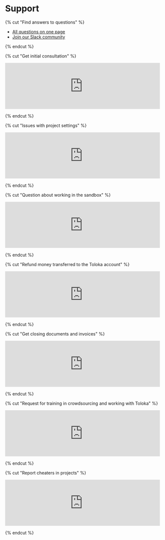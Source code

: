 # Support

{% cut "Find answers to questions" %}

- [All questions on one page](troubleshooting.md)
- [Join our Slack community](https://join.slack.com/t/tolokacommunity/shared_invite/zt-sxr745fr-dvfZffzvQTwNXOE0gEqysg)

{% endcut %}

{% cut "Get initial consultation" %}

<iframe width="100%" frameborder="0" src="https://forms.yandex.com/surveys/8745/?lang=en&iframe=1&service=toloka-ai"></iframe>

{% endcut %}

{% cut "Issues with project settings" %}

<iframe width="100%" frameborder="0" src="https://forms.yandex.com/surveys/8744/?lang=en&iframe=1&service=toloka-ai"></iframe>

{% endcut %}

{% cut "Question about working in the sandbox" %}

<iframe width="100%" frameborder="0" src="https://forms.yandex.com/surveys/10015613/?lang=en&iframe=1&service=toloka-ai"></iframe>

{% endcut %}

{% cut "Refund money transferred to the Toloka account" %}

<iframe width="100%" frameborder="0" src="https://forms.yandex.com/surveys/10015629/?lang=en&iframe=1&service=toloka-ai"></iframe>

{% endcut %}

{% cut "Get closing documents and invoices" %}

<iframe width="100%" frameborder="0" src="https://forms.yandex.com/surveys/10015610/?lang=en&iframe=1&service=toloka-ai"></iframe>

{% endcut %}

{% cut "Request for training in crowdsourcing and working with Toloka" %}

<iframe width="100%" frameborder="0" src="https://forms.yandex.com/surveys/10013858/?lang=en&iframe=1&service=toloka-ai"></iframe>

{% endcut %}

{% cut "Report cheaters in projects" %}

<iframe width="100%" frameborder="0" src="https://forms.yandex.com/surveys/10035353.388b5c1d02f16762f4a79b515beaa9740148362a/?lang=en&iframe=1&service=toloka-ai"></iframe>

{% endcut %}